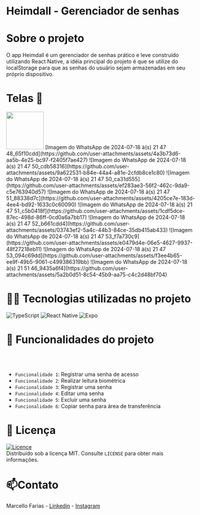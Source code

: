 # Heimdall - Gerenciador de senhas

# Sobre o projeto

O app Heimdall é um gerenciador de senhas prático e leve construído utilizando React Native, 
a idéia principal do projeto é que se utilize do localStorage para que as senhas do usuário sejam armazenadas em seu próprio dispositivo.

# Telas 📱
<img src="https://github.com/user-attachments/assets/4a3b73d6-aa5b-4e25-bc97-f2405f7ae427" width="100" />
[Imagem do WhatsApp de 2024-07-18 à(s) 21 47 48_65f10cdd](https://github.com/user-attachments/assets/4a3b73d6-aa5b-4e25-bc97-f2405f7ae427)
![Imagem do WhatsApp de 2024-07-18 à(s) 21 47 50_cdb58316](https://github.com/user-attachments/assets/9a622531-b84e-44a4-a81e-2cfdb8ce1c80)
![Imagem do WhatsApp de 2024-07-18 à(s) 21 47 50_ca31d555](https://github.com/user-attachments/assets/ef283ae3-56f2-462c-9da9-c5e763940d57)
![Imagem do WhatsApp de 2024-07-18 à(s) 21 47 51_88338d7c](https://github.com/user-attachments/assets/4205ce7e-183d-4ee4-bd92-1633c0c60090)
![Imagem do WhatsApp de 2024-07-18 à(s) 21 47 51_c5b0418f](https://github.com/user-attachments/assets/1cdf5dce-87ec-498d-86ff-0cd0a6a7bb17)
![Imagem do WhatsApp de 2024-07-18 à(s) 21 47 52_b661cdd4](https://github.com/user-attachments/assets/03743ef2-5a4c-44b3-84ce-35db415ab433)
![Imagem do WhatsApp de 2024-07-18 à(s) 21 47 53_f7a730c9](https://github.com/user-attachments/assets/e0479d4e-06e5-4627-9937-48f27218eb11)
![Imagem do WhatsApp de 2024-07-18 à(s) 21 47 53_094c69dd](https://github.com/user-attachments/assets/f3ee4b65-ee9f-49b5-9061-c499386319bb)
![Imagem do WhatsApp de 2024-07-18 à(s) 21 51 46_9435a6f4](https://github.com/user-attachments/assets/5a2b0d51-8c54-45b9-aa75-c4c2d48bf704)

# 👨‍💻 Tecnologias utilizadas no projeto
![TypeScript](https://img.shields.io/badge/typescript-%23007ACC.svg?style=for-the-badge&logo=typescript&logoColor=white)
![React Native](https://img.shields.io/badge/react_native-%2320232a.svg?style=for-the-badge&logo=react&logoColor=%2361DAFB)
![Expo](https://img.shields.io/badge/expo-1C1E24?style=for-the-badge&logo=expo&logoColor=#D04A37)

# 🔨 Funcionalidades do projeto
<br><br>
- `Funcionalidade 1`: Registrar uma senha de acesso
- `Funcionalidade 2`: Realizar leitura biométrica
- `Funcionalidade 3`: Registrar uma senha
- `Funcionalidade 4`: Editar uma senha
- `Funcionalidade 5`: Excluir uma senha
- `Funcionalidade 6`: Copiar senha para área de transferência 

# 📜 Licença

[![Licence](https://img.shields.io/github/license/Ileriayo/markdown-badges?style=for-the-badge)](./LICENSE) <br>
Distribuído sob a licença MIT. Consulte `LICENSE` para obter mais informações.

# 📫Contato

Marcello Farias - [Linkedin](https://www.linkedin.com/in/marcello-rocha-381572231/) - [Instagram](https://www.instagram.com/cello.farias) 
